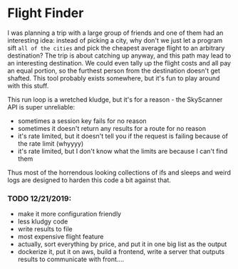 # Flight Finder

I was planning a trip with a large group of friends and one of them had an interesting idea: instead of picking a city, why don't we just let a program sift `all of the cities` and pick the cheapest average flight to an arbitrary destination? The trip is about catching up anyway, and this path may lead to an interesting destination. We could even tally up the flight costs and all pay an equal portion, so the furthest person from the destination doesn't get shafted. This tool probably exists somewhere, but it's fun to play around with this stuff.

This run loop is a wretched kludge, but it's for a reason - the SkyScanner API is super unreliable:

- sometimes a session key fails for no reason
- sometimes it doesn't return any results for a route for no reason
- it's rate limited, but it doesn't tell you if the request is failing because of the rate limit (whyyyy)
- it's rate limited, but I don't know what the limits are because I can't find them

Thus most of the horrendous looking collections of ifs and sleeps and weird logs are designed to harden this code a bit against that.

### TODO 12/21/2019:

- make it more configuration friendly
- less kludgy code
- write results to file
- most expensive flight feature
- actually, sort everything by price, and put it in one big list as the output
- dockerize it, put it on aws, build a frontend, write a server that outputs results to communicate with front....
